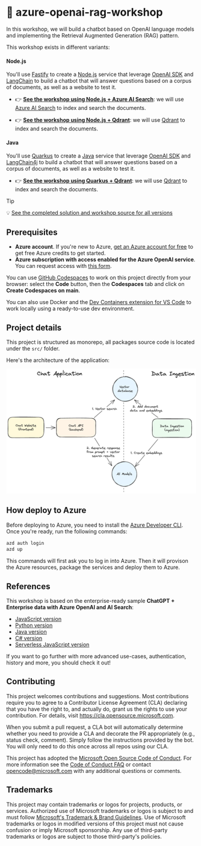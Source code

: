 # 🤖 azure-openai-rag-workshop

In this workshop, we will build a chatbot based on OpenAI language models and implementing the Retrieval Augmented Generation (RAG) pattern. 
<!-- Finally, we will deploy everything on Azure with a CI/CD pipeline. -->

This workshop exists in different variants:

#### Node.js

You'll use [Fastify](https://fastify.dev) to create a [Node.js](https://nodejs.org/en/) service that leverage [OpenAI SDK](https://platform.openai.com/docs/libraries/) and [LangChain](https://js.langchain.com/) to build a chatbot that will answer questions based on a corpus of documents, as well as a website to test it.

- 👉 [**See the workshop using Node.js + Azure AI Search**](https://aka.ms/ws/openai-rag): we will use [Azure AI Search](https://azure.microsoft.com/services/search/) to index and search the documents.

- 👉 [**See the workshop using Node.js + Qdrant**](https://aka.ms/ws/openai-rag-qdrant): we will use [Qdrant](https://qdrant.tech/) to index and search the documents.

#### Java

You'll use [Quarkus](https://quarkus.io/) to create a [Java](https://openjdk.org/) service that leverage [OpenAI SDK](https://platform.openai.com/docs/libraries/) and [LangChain4j](https://github.com/langchain4j/langchain4j) to build a chatbot that will answer questions based on a corpus of documents, as well as a website to test it.

- 👉 [**See the workshop using Quarkus + Qdrant**](https://aka.ms/ws/openai-rag-quarkus): we will use [Qdrant](https://qdrant.tech/) to index and search the documents.

> [!TIP]
> 💡 [See the completed solution and workshop source for all versions](https://github.com/Azure-Samples/azure-openai-rag-workshop/tree/base)

## Prerequisites

- **Azure account**. If you're new to Azure, [get an Azure account for free](https://azure.microsoft.com/free/?WT.mc_id=javascript-0000-cxa) to get free Azure credits to get started.
- **Azure subscription with access enabled for the Azure OpenAI service**. You can request access with [this form](https://aka.ms/oaiapply).

You can use [GitHub Codespaces](https://github.com/features/codespaces) to work on this project directly from your browser: select the **Code** button, then the **Codespaces** tab and click on **Create Codespaces on main**.

You can also use Docker and the [Dev Containers extension for VS Code](https://aka.ms/vscode/ext/devcontainer) to work locally using a ready-to-use dev environment.

## Project details

This project is structured as monorepo, all packages source code is located under the `src/` folder.

Here's the architecture of the application:

![Architecture diagram](https://github.com/Azure-Samples/azure-openai-rag-workshop/blob/base/docs/assets/architecture.png)

## How deploy to Azure

Before deploying to Azure, you need to install the [Azure Developer CLI](https://learn.microsoft.com/azure/developer/azure-developer-cli/install-azd). Once you're ready, run the following commands:

```bash
azd auth login
azd up
```

This commands will first ask you to log in into Azure. Then it will provison the Azure resources, package the services and deploy them to Azure.

## References

This workshop is based on the enterprise-ready sample **ChatGPT + Enterprise data with Azure OpenAI and AI Search**:

- [JavaScript version](https://github.com/Azure-Samples/azure-search-openai-javascript)
- [Python version](https://github.com/Azure-Samples/azure-search-openai-demo/)
- [Java version](https://github.com/Azure-Samples/azure-search-openai-demo-java)
- [C# version](https://github.com/Azure-Samples/azure-search-openai-demo-csharp)
- [Serverless JavaScript version](https://github.com/Azure-Samples/serverless-chat-langchainjs)

If you want to go further with more advanced use-cases, authentication, history and more, you should check it out!

## Contributing

This project welcomes contributions and suggestions. Most contributions require you to agree to a
Contributor License Agreement (CLA) declaring that you have the right to, and actually do, grant us
the rights to use your contribution. For details, visit https://cla.opensource.microsoft.com.

When you submit a pull request, a CLA bot will automatically determine whether you need to provide
a CLA and decorate the PR appropriately (e.g., status check, comment). Simply follow the instructions
provided by the bot. You will only need to do this once across all repos using our CLA.

This project has adopted the [Microsoft Open Source Code of Conduct](https://opensource.microsoft.com/codeofconduct/).
For more information see the [Code of Conduct FAQ](https://opensource.microsoft.com/codeofconduct/faq/) or
contact [opencode@microsoft.com](mailto:opencode@microsoft.com) with any additional questions or comments.

## Trademarks

This project may contain trademarks or logos for projects, products, or services. Authorized use of Microsoft
trademarks or logos is subject to and must follow
[Microsoft's Trademark & Brand Guidelines](https://www.microsoft.com/en-us/legal/intellectualproperty/trademarks/usage/general).
Use of Microsoft trademarks or logos in modified versions of this project must not cause confusion or imply Microsoft sponsorship.
Any use of third-party trademarks or logos are subject to those third-party's policies.
